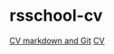 # rsschool-cv

[CV markdown and Git](https://github.com/lhetstest/rsschool-cv/cv)
[CV](https://lhetstest.github.io/rsschool-cv/)